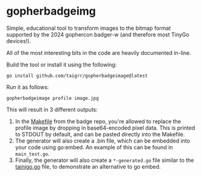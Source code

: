 # gopherbadgeimg

Simple, educational tool to transform images to the bitmap format supported by
the 2024 gophercon badger-w (and therefore most TinyGo devices!).

All of the most interesting bits in the code are heavily documented in-line.

Build the tool or install it using the following:

`go install github.com/taigrr/gopherbadgeimage@latest`

Run it as follows:

`gopherbadgeimage profile image.jpg`

This will result in 3 different outputs:

1. In the [Makefile](https://github.com/hybridgroup/badger2040/blob/main/Makefile)
from the badge repo, you're allowed to replace the profile image by dropping in
base64-encoded pixel data.
This is printed to STDOUT by default, and can be pasted directly into the Makefile.
1. The generator will also create a .bin file, which can be embedded into your
code using go:embed. An example of this can be found in `main_test.go`.
1. Finally, the generator will also create a `*-generated.go` file similar to the 
[tainigo.go](https://github.com/hybridgroup/badger2040/blob/main/tainigo.go) file,
to demonstrate an alternative to go embed.
